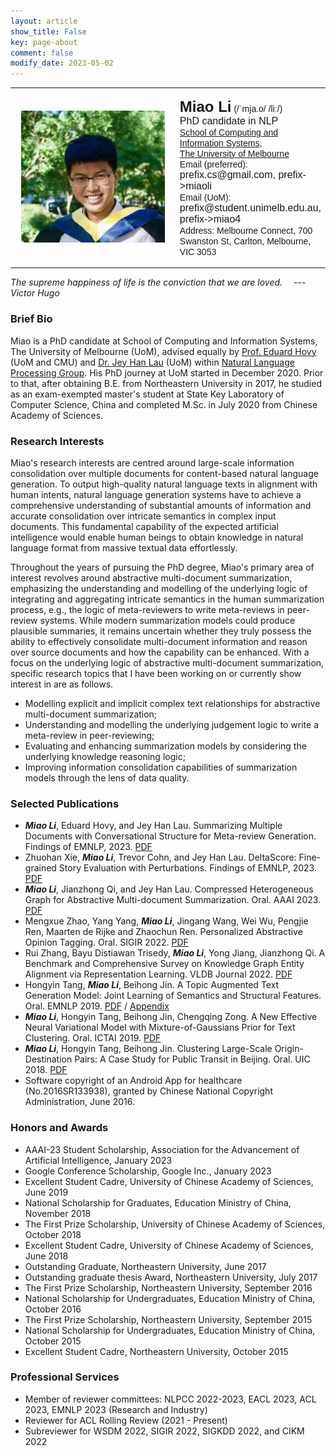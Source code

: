 ```yaml
---
layout: article
show_title: False
key: page-about
comment: false
modify_date: 2023-05-02
---
```


<table>
<tr>
<td width="260" align="center">
    <div style="float:center">
      <img src="files/ava.png" width="230">
    </div>
</td>
<td>
    <p>
        <font face="Arial">
        <b><font size="5.8">Miao Li</font><font size="5.5"></font></b> (/ˈmja.o/ /liː/)<br>
        <font size="3">PhD candidate in NLP</font><br>
        <a href="https://cis.unimelb.edu.au/">School of Computing and Information Systems</a>,<br> 
        <a href="https://www.unimelb.edu.au/">The University of Melbourne</a><br>
        Email (preferred): <font size="3">prefix.cs@gmail.com, prefix->miaoli</font><br>
        Email (UoM): <font size="3">prefix@student.unimelb.edu.au, prefix->miao4</font><br>
        Address: Melbourne Connect, 700 Swanston St, Carlton, Melbourne, VIC 3053
        </font>
   </p>
</td>
</tr>
</table>

*The supreme happiness of life is the conviction that we are loved.  &emsp;--- Victor Hugo*

### Brief Bio

Miao is a PhD candidate at School of Computing and Information Systems, The University of Melbourne (UoM), advised equally by [Prof. Eduard Hovy](https://scholar.google.com/citations?user=PUFxrroAAAAJ&hl=en) (UoM and CMU) and [Dr. Jey Han Lau](https://scholar.google.com.au/citations?user=MFi65f4AAAAJ&hl=en&oi=ao) (UoM) within [Natural Language Processing Group](https://cis.unimelb.edu.au/research/artificial-intelligence/research/Natural-Language-Processing). His PhD journey at UoM started in December 2020. Prior to that, after obtaining B.E. from Northeastern University in 2017, he studied as an exam-exempted master's student at State Key Laboratory of Computer Science, China and completed M.Sc. in July 2020 from Chinese Academy of Sciences. 

### Research Interests

Miao's research interests are centred around large-scale information consolidation over multiple documents for content-based natural language generation. To output high-quality natural language texts in alignment with human intents, natural language generation systems have to achieve a comprehensive understanding of substantial amounts of information and accurate consolidation over intricate semantics in complex input documents. This fundamental capability of the expected artificial intelligence would enable human beings to obtain knowledge in natural language format from massive textual data effortlessly.

Throughout the years of pursuing the PhD degree, Miao's primary area of interest revolves around abstractive multi-document summarization, emphasizing the understanding and modelling of the underlying logic of integrating and aggregating intricate semantics in the human summarization process, e.g., the logic of meta-reviewers to write meta-reviews in peer-review systems. While modern summarization models could produce plausible summaries, it remains uncertain whether they truly possess the ability to effectively consolidate multi-document information and reason over source documents and how the capability can be enhanced. With a focus on the underlying logic of abstractive multi-document summarization, specific research topics that I have been working on or currently show interest in are as follows.
- Modelling explicit and implicit complex text relationships for abstractive multi-document summarization;
- Understanding and modelling the underlying judgement logic to write a meta-review in peer-reviewing;
- Evaluating and enhancing summarization models by considering the underlying knowledge reasoning logic;
- Improving information consolidation capabilities of summarization models through the lens of data quality.


### Selected Publications

- ***Miao Li***, Eduard Hovy, and Jey Han Lau. Summarizing Multiple Documents with Conversational Structure for Meta-review Generation. Findings of EMNLP, 2023. [PDF](https://arxiv.org/abs/2305.01498)
- Zhuohan Xie, ***Miao Li***, Trevor Cohn, and Jey Han Lau. DeltaScore: Fine-grained Story Evaluation with Perturbations. Findings of EMNLP, 2023. [PDF](https://arxiv.org/abs/2303.08991)
- ***Miao Li***, Jianzhong Qi, and Jey Han Lau. Compressed Heterogeneous Graph for Abstractive Multi-document Summarization. Oral. AAAI 2023. [PDF](https://arxiv.org/pdf/2303.06565.pdf)
- Mengxue Zhao, Yang Yang, ***Miao Li***, Jingang Wang, Wei Wu, Pengjie Ren, Maarten de Rijke and Zhaochun Ren. Personalized Abstractive Opinion Tagging. Oral. SIGIR 2022. [PDF](https://dl.acm.org/doi/10.1145/3477495.3532037)
- Rui Zhang, Bayu Distiawan Trisedy, ***Miao Li***, Yong Jiang, Jianzhong Qi. A Benchmark and Comprehensive Survey on Knowledge Graph Entity Alignment via Representation Learning. VLDB Journal 2022. [PDF](https://link.springer.com/article/10.1007/s00778-022-00747-z)
- Hongyin Tang, ***Miao Li***, Beihong Jin. A Topic Augmented Text Generation Model: Joint Learning of Semantics and Structural Features. Oral. EMNLP 2019. [PDF](https://www.aclweb.org/anthology/D19-1513/) / [Appendix](https://oaimli.github.io/files/paper_at_emnlp2019_appendix.pdf)
- ***Miao Li***,  Hongyin Tang, Beihong Jin, Chengqing Zong. A New Effective Neural Variational Model with Mixture-of-Gaussians Prior for Text Clustering. Oral. ICTAI 2019. [PDF](https://oaimli.github.io/files/paper_at_ictai2019.pdf) 
- ***Miao Li***, Hongyin Tang, Beihong Jin. Clustering Large-Scale Origin-Destination Pairs: A Case Study for Public Transit in Beijing. Oral. UIC 2018. [PDF](https://ieeexplore.ieee.org/document/8560115) 
- Software copyright of an Android App for healthcare (No.2016SR133938), granted by Chinese National Copyright Administration, June 2016.

### Honors and Awards

- AAAI-23 Student Scholarship, Association for the Advancement of Artificial Intelligence, January 2023
- Google Conference Scholarship, Google Inc., January 2023
- Excellent Student Cadre, University of Chinese Academy of Sciences, June 2019
- National Scholarship for Graduates, Education Ministry of China, November 2018
- The First Prize Scholarship, University of Chinese Academy of Sciences, October 2018
- Excellent Student Cadre, University of Chinese Academy of Sciences, June 2018
- Outstanding Graduate, Northeastern University, June 2017
- Outstanding graduate thesis Award, Northeastern University, July 2017
- The First Prize Scholarship, Northeastern University, September 2016
- National Scholarship for Undergraduates, Education Ministry of China, October 2016
- The First Prize Scholarship, Northeastern University, September 2015
- National Scholarship for Undergraduates, Education Ministry of China, October 2015
- Excellent Student Cadre, Northeastern University, October 2015

### Professional Services

- Member of reviewer committees: NLPCC 2022-2023, EACL 2023, ACL 2023, EMNLP 2023 (Research and Industry)
- Reviewer for ACL Rolling Review (2021 - Present)
- Subreviewer for WSDM 2022, SIGIR 2022, SIGKDD 2022, and CIKM 2022



